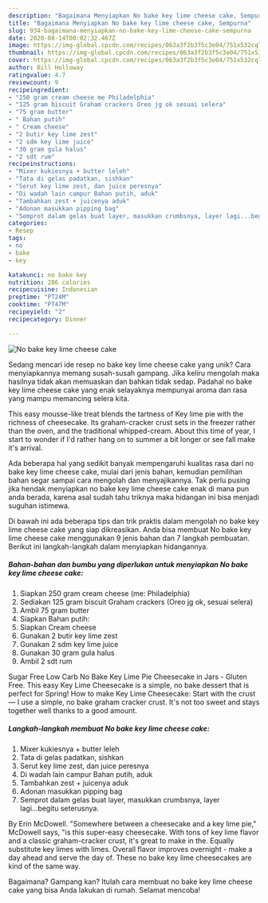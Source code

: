```yaml
---
description: "Bagaimana Menyiapkan No bake key lime cheese cake, Sempurna"
title: "Bagaimana Menyiapkan No bake key lime cheese cake, Sempurna"
slug: 934-bagaimana-menyiapkan-no-bake-key-lime-cheese-cake-sempurna
date: 2020-08-14T00:02:32.467Z
image: https://img-global.cpcdn.com/recipes/063a3f2b3f5c3e04/751x532cq70/no-bake-key-lime-cheese-cake-foto-resep-utama.jpg
thumbnail: https://img-global.cpcdn.com/recipes/063a3f2b3f5c3e04/751x532cq70/no-bake-key-lime-cheese-cake-foto-resep-utama.jpg
cover: https://img-global.cpcdn.com/recipes/063a3f2b3f5c3e04/751x532cq70/no-bake-key-lime-cheese-cake-foto-resep-utama.jpg
author: Bill Holloway
ratingvalue: 4.7
reviewcount: 9
recipeingredient:
- "250 gram cream cheese me Philadelphia"
- "125 gram biscuit Graham crackers Oreo jg ok sesuai selera"
- "75 gram butter"
- " Bahan putih"
- " Cream cheese"
- "2 butir key lime zest"
- "2 sdm key lime juice"
- "30 gram gula halus"
- "2 sdt rum"
recipeinstructions:
- "Mixer kukiesnya + butter leleh"
- "Tata di gelas padatkan, sishkan"
- "Serut key lime zest, dan juice peresnya"
- "Di wadah lain campur Bahan putih, aduk"
- "Tambahkan zest + juicenya aduk"
- "Adonan masukkan pipping bag"
- "Semprot dalam gelas buat layer, masukkan crumbsnya, layer lagi...begitu seterusnya."
categories:
- Resep
tags:
- no
- bake
- key

katakunci: no bake key 
nutrition: 286 calories
recipecuisine: Indonesian
preptime: "PT24M"
cooktime: "PT47M"
recipeyield: "2"
recipecategory: Dinner

---
```



![No bake key lime cheese cake](https://img-global.cpcdn.com/recipes/063a3f2b3f5c3e04/751x532cq70/no-bake-key-lime-cheese-cake-foto-resep-utama.jpg)

Sedang mencari ide resep no bake key lime cheese cake yang unik? Cara menyiapkannya memang susah-susah gampang. Jika keliru mengolah maka hasilnya tidak akan memuaskan dan bahkan tidak sedap. Padahal no bake key lime cheese cake yang enak selayaknya mempunyai aroma dan rasa yang mampu memancing selera kita.

This easy mousse-like treat blends the tartness of Key lime pie with the richness of cheesecake. Its graham-cracker crust sets in the freezer rather than the oven, and the traditional whipped-cream. About this time of year, I start to wonder if I&#39;d rather hang on to summer a bit longer or see fall make it&#39;s arrival.

Ada beberapa hal yang sedikit banyak mempengaruhi kualitas rasa dari no bake key lime cheese cake, mulai dari jenis bahan, kemudian pemilihan bahan segar sampai cara mengolah dan menyajikannya. Tak perlu pusing jika hendak menyiapkan no bake key lime cheese cake enak di mana pun anda berada, karena asal sudah tahu triknya maka hidangan ini bisa menjadi suguhan istimewa.


Di bawah ini ada beberapa tips dan trik praktis dalam mengolah no bake key lime cheese cake yang siap dikreasikan. Anda bisa membuat No bake key lime cheese cake menggunakan 9 jenis bahan dan 7 langkah pembuatan. Berikut ini langkah-langkah dalam menyiapkan hidangannya.

<!--inarticleads1-->

##### Bahan-bahan dan bumbu yang diperlukan untuk menyiapkan No bake key lime cheese cake:

1. Siapkan 250 gram cream cheese (me: Philadelphia)
1. Sediakan 125 gram biscuit Graham crackers (Oreo jg ok, sesuai selera)
1. Ambil 75 gram butter
1. Siapkan  Bahan putih:
1. Siapkan  Cream cheese
1. Gunakan 2 butir key lime zest
1. Gunakan 2 sdm key lime juice
1. Gunakan 30 gram gula halus
1. Ambil 2 sdt rum


Sugar Free Low Carb No Bake Key Lime Pie Cheesecake in Jars - Gluten Free. This easy Key Lime Cheesecake is a simple, no bake dessert that is perfect for Spring! How to make Key Lime Cheesecake: Start with the crust — I use a simple, no bake graham cracker crust. It&#39;s not too sweet and stays together well thanks to a good amount. 

<!--inarticleads2-->

##### Langkah-langkah membuat No bake key lime cheese cake:

1. Mixer kukiesnya + butter leleh
1. Tata di gelas padatkan, sishkan
1. Serut key lime zest, dan juice peresnya
1. Di wadah lain campur Bahan putih, aduk
1. Tambahkan zest + juicenya aduk
1. Adonan masukkan pipping bag
1. Semprot dalam gelas buat layer, masukkan crumbsnya, layer lagi...begitu seterusnya.


By Erin McDowell. &#34;Somewhere between a cheesecake and a key lime pie,&#34; McDowell says, &#34;is this super-easy cheesecake. With tons of key lime flavor and a classic graham-cracker crust, it&#39;s great to make in the. Equally substitute key limes with limes. Overall flavor improves overnight - make a day ahead and serve the day of. These no bake key lime cheesecakes are kind of the same way. 

Bagaimana? Gampang kan? Itulah cara membuat no bake key lime cheese cake yang bisa Anda lakukan di rumah. Selamat mencoba!
